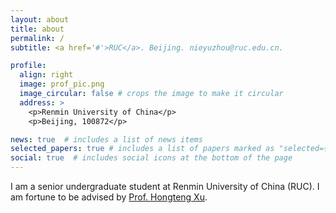 ```yaml
---
layout: about
title: about
permalink: /
subtitle: <a href='#'>RUC</a>. Beijing. nieyuzhou@ruc.edu.cn.

profile:
  align: right
  image: prof_pic.png
  image_circular: false # crops the image to make it circular
  address: >
    <p>Renmin University of China</p>
    <p>Beijing, 100872</p>

news: true  # includes a list of news items
selected_papers: true # includes a list of papers marked as "selected={true}"
social: true  # includes social icons at the bottom of the page
---
```


I am a senior undergraduate student at Renmin University of China (RUC). I am fortune to be advised by [Prof. Hongteng Xu](https://hongtengxu.github.io/).

